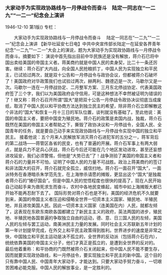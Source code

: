 ### 大家动手为实现政协路线与一月停战令而奋斗　陆定一同志在“一二九”“一二一”纪念会上演讲

1946-12-10
第1版()
专栏：

　　大家动手为实现政协路线与一月停战令而奋斗
  　陆定一同志在“一二九”“一二一”纪念会上演讲
    【新华社延安七日电】中共中央宣传部长陆定一在延安各界青年纪念“一二九”“一二一”大会上的演说，题为大家动手为实现政协路线与一月停战令而奋斗。摘要如下：
    演说中首先指出目前中华民族还是没有解放，蒋介石已将中国出卖给美国的帝国主义者。蒋美商约就是中国人民的卖身契，比二十一条还厉害。继续：蒋介石扩大内战，向全国人民抢粮抓丁，中国人民为实现独立和平民主，已试验过两次，就是双十公告和一月停战令与政协会议，但都被蒋介石破坏了！美国政府对华政策我们也试验过两次，赫两利、魏德迈是一次，马歇尔又是一次。马歇尔一连在一月停战协定、二月整军方案、三月东北停战协定、代表美国政府签了三个字，我们以为美国政府会守信用，可是这种想法不幸然被证明为错误的了！继又称：蒋介石召开所谓“国大”是把双十公告一月停战令政协决议彻底当成废纸，取消了中国人民以和平协商方法达到独立民主的希望，除非蒋介石立即解散这个非法的“国大”和恢复一月十三日的军队位置，谈判就没有基础了。至此他说：美国的帝国主义者，要把中国变为殖民地。蒋介石的政策是卖国内战，独裁，蒋介石既然在美国的帝国主义者帮助之下，撕毁了政协决议和一月停战令，全国人民、全国青年的任务，就是要自己动手来实现政协路线与一月停战令实现中国的独立和平民主。
    接着他说：五个月来人民解放军消灭蒋介石进犯军的五分之一，蒋军背后的第二战场——蒋管区各省的民变，也有了普遍的开展。蒋介石军事上有两大弱点，就是兵力不足兵心厌战，蒋介石今后还可能在几个地区发动进攻，甚至还妄想进攻延安，我们必须警惕，但他是“大势已去”了！战争测验了美国的帝国主义者和蒋介石的力量并不可怕，证明了中国人民的力量不可战胜。政治上蒋美商约的签订和非法国大的召开，蒋介石就完全孤立，威信扫地。蒋介石一面召开“国大”，一面派特务在香港暗杀朱学范先生，在上海惨杀请愿的摊贩，更显出这个“国大”是独裁者蒋介石的“猪仔国会”。但是中国人民的觉悟程度也很快的提高了，现在人民开始自己动起手来为救死求生而奋斗，农村中各地民变蜂起，城市中如上海摊贩大都已开始不能再忍耐下去了。
    国际形势对蒋介石也是不利，美国的经济危机不久就要到来，美国的帝国主义者压迫和侵略全世界一切资本主义国家、殖民地、半殖民地，并且进攻美国人民。因此一切资本主义国家（连美国在内）人民，就都左倾了，这表现在东欧东南欧各国都建立了新民主主义的政府，英法两国的进步，殖民地、半殖民地各国普遍的争取独立自由的运动，德、意、日三国人民的左倾，美国人民的左倾与罢工运动，南美洲民主力量的发展。同时社会主义苏联新五年计划的第一年计划提早完成，在外交上和平民主政策得到胜利。世界进步的速度是非常之快，中国独立和平民主运动是决不孤立的，全世界的反动派（包括蒋介石在内），统统依靠美国的帝国主义分子，他们才真正是孤立的，是遭到全世界的反对的。
    最后他着重称：和平协商的门既然被蒋介石关闭起来，但中国人民不能不要生存，因而就要实现政协路线，和一月停战令，要实现独立和平民主的新中国。这个目的只有靠中国人民、中国青年大家动手，才能达到。只要大家动手努力奋斗，一切艰苦困难必能克服。中国人民的解放事业，是一定胜利的。
